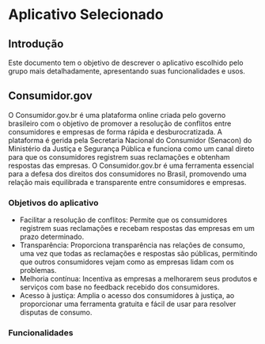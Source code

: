 # Aplicativo Selecionado

## Introdução

Este documento tem o objetivo de descrever o aplicativo escolhido pelo grupo mais detalhadamente, apresentando suas funcionalidades e usos.

## Consumidor.gov


O Consumidor.gov.br é uma plataforma online criada pelo governo brasileiro com o objetivo de promover a resolução de conflitos entre consumidores e empresas de forma rápida e desburocratizada. A plataforma é gerida pela Secretaria Nacional do Consumidor (Senacon) do Ministério da Justiça e Segurança Pública e funciona como um canal direto para que os consumidores registrem suas reclamações e obtenham respostas das empresas. O Consumidor.gov.br é uma ferramenta essencial para a defesa dos direitos dos consumidores no Brasil, promovendo uma relação mais equilibrada e transparente entre consumidores e empresas.

### Objetivos do aplicativo

- Facilitar a resolução de conflitos: Permite que os consumidores registrem suas reclamações e recebam respostas das empresas em um prazo determinado.
- Transparência: Proporciona transparência nas relações de consumo, uma vez que todas as reclamações e respostas são públicas, permitindo que outros consumidores vejam como as empresas lidam com os problemas.
- Melhoria contínua: Incentiva as empresas a melhorarem seus produtos e serviços com base no feedback recebido dos consumidores.
- Acesso à justiça: Amplia o acesso dos consumidores à justiça, ao proporcionar uma ferramenta gratuita e fácil de usar para resolver disputas de consumo.

### Funcionalidades

